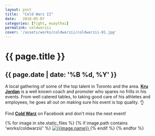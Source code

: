 ```yaml
---
layout: post
title:  "Cold Warz II"
date:   2018-05-07
categories: [fight, muaythai]
permalink: coldwarzii
cover: '/assets/works/coldwarzii/coldwarzii-01.jpg'
---
```

<link href="css/customimagegallery.css" rel="stylesheet">
<h1>{{ page.title }}</h1>
<h2>{{ page.date | date: '%B %d, %Y' }}</h2>
<p>A local gathering of some of the top talent in Toronto and the area. 
<a href="https://www.facebook.com/jordan.kravitz.14"><b>Kru Jordan</b></a> 
is a well known coach and promoter who spares no frills in his events. From well catered tables, to taking good care of his athletes and employees, he goes all out on making sure his event is top quality. 👌 </p>
<p>Find <a href="https://www.facebook.com/Cold-Warz-Muay-Thai-Fight-Promotion-2002128153366396/"><b>Cold Warz</b></a> on Facebook and don't miss the next event!</p>
<!--<
section id="modal">
	{% for image in site.static_files %}
	    {% if image.path contains 'works/destiny4/' %}
	    <div class="modal fade" tabindex="-1" role="dialog" id="index{{forloop.index}}">
		  <div class="modal-dialog modal-lg">
		    <div class="modal-content">
			    <div class="modal-header">
			        <button type="button" class="close" data-dismiss="modal" aria-label="Close"><span aria-hidden="true">&times;</span></button>
			    </div>
				<img src="{{image.path}}" alt="{{image.name}}" id="{{image.path}}"/>
			</div>
		  </div>
		</div><
	    {% endif %}
	{% endfor %}
</section>
-->
<section class="photos">
	{% for image in site.static_files %}
	    {% if image.path contains 'works/coldwarzii/' %}
	    <a href="#index{{forloop.index}}" class="mobile-noclick">
			<img src="{{image.path}}" alt="{{image.name}}" id="index{{forloop.index}}"/>
		</a>
		{% endif %}
	{% endfor %}
</section>